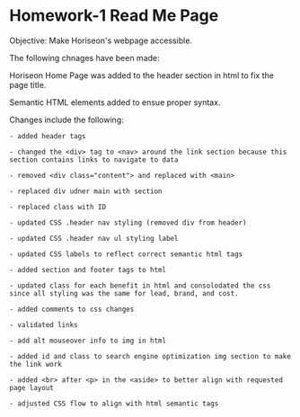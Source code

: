 # Homework-1 Read Me Page
Objective:  Make Horiseon's webpage accessible.

The following chnages have been made:

Horiseon Home Page was added to the header section in html to fix the page title.

Semantic HTML elements added to ensue proper syntax.

Changes include the following:

    - added header tags
    
    - changed the <div> tag to <nav> around the link section because this section contains links to navigate to data
    
    - removed <div class="content"> and replaced with <main>
    
    - replaced div udner main with section
    
    - replaced class with ID
    
    - updated CSS .header nav styling (removed div from header)
    
    - updated CSS .header nav ul styling label
    
    - updated CSS labels to reflect correct semantic html tags
    
    - added section and footer tags to html 
    
    - updated class for each benefit in html and consolodated the css since all styling was the same for lead, brand, and cost.
    
    - added comments to css changes
    
    - validated links
    
    - add alt mouseover info to img in html
    
    - added id and class to search engine optimization img section to make the link work
    
    - added <br> after <p> in the <aside> to better align with requested page layout

    - adjusted CSS flow to align with html semantic tags

   



